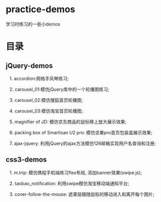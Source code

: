 # practice-demos
学习时练习的一些小demos

# 目录

## jQuery-demos 

    1. accordion:网格手风琴练习;    
 
    2. carousel_01:模仿jQuery库中的一个轮播图练习;
    
    3. carousel_02:模仿搜狐首页轮播图;
    
    4. carousel_03:模仿淘宝首页轮播图;
 
    5. magnifier of JD: 模仿京东商品的鼠标移上放大展示效果;
 
     6. packing box of Smartisan U2 pro: 模仿坚果pro首页包装盒展示效果;
  
    7. ajax-jquery: 利用jQuery的ajax方法模仿126邮箱实现用户名查询和注册;  


## css3-demos

    1. m.trip: 模仿携程手机端练习flex布局, 添加banner效果(swipe.js);
    
    2. taobao_notification: 利用swipe模仿淘宝移动端通知平台;

    3. cover-follow-the-mouse: 遮罩层跟随鼠标的移动进入和离开每个图片;
